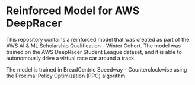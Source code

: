 # Reinforced Model for AWS DeepRacer
This repository contains a reinforced model that was created as part of the AWS AI & ML Scholarship Qualification – Winter Cohort. The model was trained on the AWS DeepRacer Student League dataset, and it is able to autonomously drive a virtual race car around a track.

The model is trained in BreadCentric Speedway - Counterclockwise using the Proximal Policy Optimization (PPO) algorithm.
